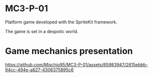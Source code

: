# MC3-P-01

Platform game developed with the SpriteKit framework.

The game is set in a despotic world.

# Game mechanics presentation

https://github.com/Mischio95/MC3-P-01/assets/65983947/2615ebbb-94cc-494e-a627-4306375895c6

